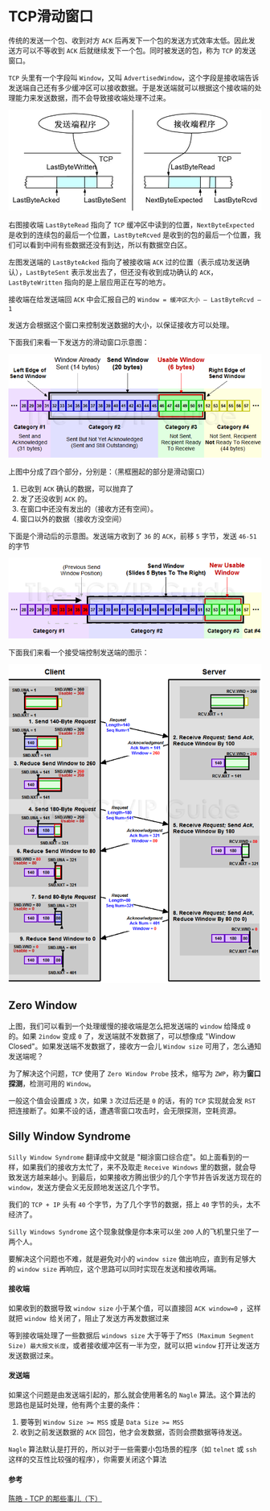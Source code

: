 # TCP滑动窗口

传统的发送一个包、收到对方 `ACK` 后再发下一个包的发送方式效率太低。因此发送方可以不等收到 `ACK` 后就继续发下一个包。同时被发送的包，称为 `TCP` 的发送窗口。



`TCP` 头里有一个字段叫 `Window`，又叫 `AdvertisedWindow`，这个字段是接收端告诉发送端自己还有多少缓冲区可以接收数据。于是发送端就可以根据这个接收端的处理能力来发送数据，而不会导致接收端处理不过来。

<img src="assets/sliding_window.jpg" alt="img" style="zoom:80%;" />



右图接收端 `LastByteRead` 指向了 `TCP` 缓冲区中读到的位置，`NextByteExpected` 是收到的连续包的最后一个位置，`LastByteRcved` 是收到的包的最后一个位置，我们可以看到中间有些数据还没有到达，所以有数据空白区。

左图发送端的 `LastByteAcked` 指向了被接收端 `ACK` 过的位置（表示成功发送确认），`LastByteSent` 表示发出去了，但还没有收到成功确认的 `ACK`，`LastByteWritten` 指向的是上层应用正在写的地方。

接收端在给发送端回 `ACK` 中会汇报自己的 `Window = 缓冲区大小 – LastByteRcvd – 1`

发送方会根据这个窗口来控制发送数据的大小，以保证接收方可以处理。



下面我们来看一下发送方的滑动窗口示意图：

![img](assets/tcpswwindows.png)

上图中分成了四个部分，分别是：（黑框圈起的部分是滑动窗口）

1. 已收到 `ACK` 确认的数据，可以抛弃了
2. 发了还没收到 `ACK` 的。
3. 在窗口中还没有发出的（接收方还有空间）。
4. 窗口以外的数据（接收方没空间）



下面是个滑动后的示意图。发送端方收到了 `36` 的 `ACK`，前移 `5` 字节，发送 `46-51` 的字节

![img](assets/tcpswslide.png)



下面我们来看一个接受端控制发送端的图示：

![img](assets/tcpswflow.png)



## Zero Window

上图，我们可以看到一个处理缓慢的接收端是怎么把发送端的 `window` 给降成 `0 `的。如果 `2indow` 变成 `0` 了，发送端就不发数据了，可以想像成 "Window Closed"。如果发送端不发数据了，接收方一会儿 `Window size` 可用了，怎么通知发送端呢？

为了解决这个问题，`TCP` 使用了 `Zero Window Probe` 技术，缩写为 `ZWP`，称为**窗口探测**，检测可用的 `Window`。

一般这个值会设置成 `3` 次，如果 `3` 次过后还是 `0` 的话，有的 `TCP` 实现就会发 `RST` 把连接断了。如果不设的话，遭遇零窗口攻击时，会无限探测，空耗资源。



## Silly Window Syndrome
`Silly Window Syndrome` 翻译成中文就是 "糊涂窗口综合症"。如上面看到的一样，如果我们的接收方太忙了，来不及取走 `Receive Windows` 里的数据，就会导致发送方越来越小。到最后，如果接收方腾出很少的几个字节并告诉发送方现在的 `window`，发送方便会义无反顾地发送这几个字节。

我们的 `TCP + IP` 头有 `40` 个字节，为了几个字节的数据，搭上 `40` 字节的头，太不经济了。

`Silly Windows Syndrome` 这个现象就像是你本来可以坐 `200` 人的飞机里只坐了一两个人。

要解决这个问题也不难，就是避免对小的 `window size` 做出响应，直到有足够大的 `window size` 再响应，这个思路可以同时实现在发送和接收两端。



#### 接收端

如果收到的数据导致 `window size` 小于某个值，可以直接回 `ACK window=0` ，这样就把 `window `给关闭了，阻止了发送方再发数据过来

等到接收端处理了一些数据后 `windows size` 大于等于了`MSS (Maximum Segment Size) 最大报文长度`，或者接收缓冲区有一半为空，就可以把 `window` 打开让发送方发送数据过来。



#### 发送端

如果这个问题是由发送端引起的，那么就会使用著名的 `Nagle` 算法。这个算法的思路也是延时处理，他有两个主要的条件：

1. 要等到 `Window Size >= MSS` 或是 `Data Size >= MSS`
2. 收到之前发送数据的 `ACK` 回包，他才会发数据，否则会攒数据等待发送。

`Nagle` 算法默认是打开的，所以对于一些需要小包场景的程序（如 `telnet` 或 `ssh` 这样的交互性比较强的程序），你需要关闭这个算法





#### 参考

[陈皓 - TCP 的那些事儿（下）](https://coolshell.cn/articles/11609.html)